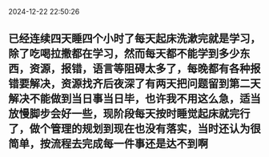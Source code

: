 2024-12-22 22:50:26

## 已经连续四天睡四个小时了每天起床洗漱完就是学习，除了吃喝拉撒都在学习，然而每天都不能学到多少东西，资源，报错，语言等阻碍太多了，每晚都有各种报错要解决，资源找齐后夜深了有两天把问题留到第二天解决不能做到当日事当日毕，也许我不用这么急，适当放慢脚步会好一些，现阶段每天按时睡觉起床就完行了，做个管理的规划到现在也没有落实，当时还认为很简单，按流程去完成每一件事还是达不到啊